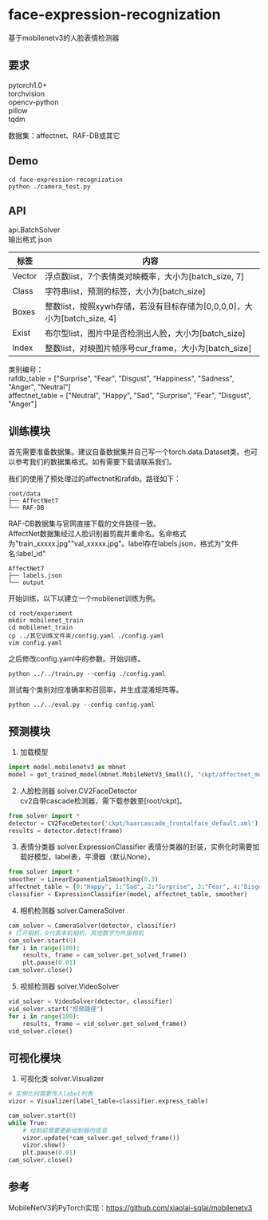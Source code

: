 # face-expression-recognization

基于mobilenetv3的人脸表情检测器

## 要求
pytorch1.0+  
torchvision  
opencv-python  
pillow  
tqdm  

数据集：affectnet、RAF-DB或其它

## Demo

```shell
cd face-expression-recognization
python ./camera_test.py
```

## API

api.BatchSolver  
输出格式 json  

| 标签      | 内容      |  
|----------|----------|
|Vector    |浮点数list，7个表情类对映概率，大小为[batch_size, 7]|
|Class     |字符串list，预测的标签，大小为[batch_size]|
|Boxes     |整数list，按照xywh存储，若没有目标存储为[0,0,0,0]，大小为[batch_size, 4]|
|Exist     |布尔型list，图片中是否检测出人脸，大小为[batch_size]|
|Index     |整数list，对映图片帧序号cur_frame，大小为[batch_size]|

类别编号：  
rafdb_table = ["Surprise", "Fear", "Disgust", "Happiness", "Sadness", "Anger", "Neutral"]  
affectnet_table = ["Neutral", "Happy", "Sad", "Surprise", "Fear", "Disgust", "Anger"]
       
## 训练模块

首先需要准备数据集。建议自备数据集并自己写一个torch.data.Dataset类。也可以参考我们的数据集格式。如有需要下载请联系我们。

我们的使用了预处理过的affectnet和rafdb。路径如下：
```
root/data
├── AffectNet7
└── RAF-DB
```

RAF-DB数据集与官网直接下载的文件路径一致。  
AffectNet数据集经过人脸识别器剪裁并重命名。名命格式为"train_xxxxx.jpg""val_xxxxx.jpg"。label存在labels.json，格式为"文件名:label_id"
```
AffectNet7
├── labels.json
└── output
```

开始训练，以下以建立一个mobilenet训练为例。

```shell
cd root/experiment
mkdir mobilenet_train
cd mobilenet_train
cp ../其它训练文件夹/config.yaml ./config.yaml
vim config.yaml
```
之后修改config.yaml中的参数。开始训练。
```shell 
python ../../train.py --config ./config.yaml
``` 
测试每个类别对应准确率和召回率，并生成混淆矩阵等。
```shell
python ../../eval.py --config config.yaml
```


## 预测模块

1. 加载模型  
```python
import model.mobilenetv3 as mbnet
model = get_trained_model(mbnet.MobileNetV3_Small(), "ckpt/affectnet_mobilenetv3_small_acc83.pth.tar")
```

2. 人脸检测器 solver.CV2FaceDetector  
cv2自带cascade检测器，需下载参数至[root/ckpt]。  
```python
from solver import *
detector = CV2FaceDetector('ckpt/haarcascade_frontalface_default.xml')
results = detector.detect(frame)
```

3. 表情分类器 solver.ExpressionClassifier
表情分类器的封装，实例化时需要加载好模型，label表，平滑器（默认None）。
```python
from solver import *
smoother = LinearExponentialSmoothing(0.3)
affectnet_table = {0:"Happy", 1:"Sad", 2:"Surprise", 3:"Fear", 4:"Disgust", 5:"Anger"}
classifier = ExpressionClassifier(model, affectnet_table, smoother)
```

4. 相机检测器 solver.CameraSolver  
```python
cam_solver = CameraSolver(detector, classifier)
# 打开相机，0代表本机相机，其他数字为外接相机
cam_solver.start(0)
for i in range(100):
    results, frame = cam_solver.get_solved_frame()
    plt.pause(0.01)
cam_solver.close()
```

5. 视频检测器 solver.VideoSolver  
```python
vid_solver = VideoSolver(detector, classifier)
vid_solver.start("视频路径")
for i in range(100):
    results, frame = vid_solver.get_solved_frame()
vid_solver.close()
```

## 可视化模块

1. 可视化类 solver.Visualizer
```python
# 实例化时需要传入label列表
vizor = Visualizer(label_table=classifier.express_table)

cam_solver.start(0)
while True:
    # 绘制前需要更新绘制器内信息
    vizor.update(*cam_solver.get_solved_frame())
    vizor.show()
    plt.pause(0.01)
cam_solver.close()
```

## 参考

 MobileNetV3的PyTorch实现：https://github.com/xiaolai-sqlai/mobilenetv3